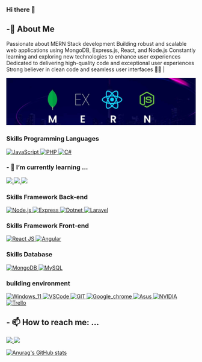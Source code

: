 ### Hi there 👋 
## -🚀 About Me 
Passionate about MERN Stack development  Building robust and scalable web applications using
MongoDB,
Express.js,
React, 
and 
Node.js 
  Constantly learning and exploring new technologies to enhance user experiences  Dedicated to delivering high-quality code and exceptional user experiences  Strong believer in clean code and seamless user interfaces 👨‍💻 |
  
  <img src="MERN.jpg"/>

<h3>Skills Programming Languages</h3> 

<a href=""> 
<img  src="https://img.shields.io/badge/JavaScript-323330?style=for-the-badge&logo=javascript&logoColor=F7DF1E" alt="JavaScript"  />
</a>
<a href=""> 
<img src="https://img.shields.io/badge/PHP-777BB4?style=for-the-badge&logo=php&logoColor=white" alt="PHP"  />
</a>
<a href=""> 
<img src="https://img.shields.io/badge/C%23-239120?style=for-the-badge&logo=csharp&logoColor=white" alt="C#"  />
</a>

<h3> - 🌱 I’m currently learning ...  </h3> 
 <a href="">
 <img src="https://img.shields.io/badge/firebase-ffca28?style=for-the-badge&logo=firebase&logoColor=black" />    
  </a>
 <a href="">
 <img src="https://img.shields.io/badge/next%20js-000000?style=for-the-badge&logo=nextdotjs&logoColor=white" />    
 </a>
 <a href="">
 <img src="https://img.shields.io/badge/Socket.io-010101?&style=for-the-badge&logo=Socket.io&logoColor=white" />    
</a>

<h3>Skills Framework Back-end</h3> 
<a href="https://nodejs.org" target="blank">
<img  src="https://img.shields.io/badge/Node%20js-339933?style=for-the-badge&logo=nodedotjs&logoColor=white" alt="Node.js" />
</a>
<a href="https://expressjs.com" target="blank">
<img src="https://img.shields.io/badge/Express%20js-000000?style=for-the-badge&logo=express&logoColor=white" alt="Express"  />
</a>
<a href="https://dotnet.microsoft.com/" target="blank">
<img  src="https://img.shields.io/badge/.NET-512BD4?style=for-the-badge&logo=dotnet&logoColor=white" alt="Dotnet" />
</a>
<a href="https://laravel.com/" target="blank">
<img  src="https://img.shields.io/badge/Laravel-FF2D20?style=for-the-badge&logo=laravel&logoColor=white" alt="Laravel" />
</a>

<h3> Skills Framework Front-end</h3> 

<a href="https://laravel.com/" target="blank">
<img  src="https://img.shields.io/badge/React-20232A?style=for-the-badge&logo=react&logoColor=61DAFB" alt="React JS"/>
</a>
<a href="https://laravel.com/" target="blank">
<img  src="https://img.shields.io/badge/Angular-DD0031?style=for-the-badge&logo=angular&logoColor=white" alt="Angular"/>
</a>

<h3>  Skills Database</h3> 

<a href="https://www.mongodb.com/" target="blank">
<img  src="https://img.shields.io/badge/MongoDB-4EA94B?style=for-the-badge&logo=mongodb&logoColor=white" alt="MongoDB" />
</a>
<a href="https://www.mysql.com/" target="blank">
<img  src="https://img.shields.io/badge/MySQL-005C84?style=for-the-badge&logo=mysql&logoColor=white" alt="MySQL"  />
</a>

<h3>  building environment</h3> 
<a href="https://www.mongodb.com/" target="blank">
<img  src="https://img.shields.io/badge/Windows_11-0078d4?style=for-the-badge&logo=windows-11&logoColor=white" alt="Windows_11" />
</a>
<a href="https://www.mysql.com/" target="blank">
<img  src="https://img.shields.io/badge/VSCode-0078D4?style=for-the-badge&logo=visual%20studio%20code&logoColor=white" alt="VSCode"  />
</a>
<a href="https://www.mysql.com/" target="blank">
<img  src="https://img.shields.io/badge/GIT-E44C30?style=for-the-badge&logo=git&logoColor=white" alt="GIT"  />
</a>
<a href="https://www.mysql.com/" target="blank">
<img  src="https://img.shields.io/badge/Google_chrome-4285F4?style=for-the-badge&logo=Google-chrome&logoColor=white" alt="Google_chrome"  />
</a>
<a href="https://www.asus.com/" target="blank">
<img  src="https://img.shields.io/badge/asus%20laptop-000000?style=for-the-badge&logo=asus&logoColor=white" alt="Asus"  />
</a>
<a href="https://www.nividia.com/" target="blank">
<img  src="https://img.shields.io/badge/NVIDIA-GTX1650-76B900?style=for-the-badge&logo=nvidia&logoColor=white" alt="NVIDIA"  />
</a>
<a href="https://www.trello..com/" target="-blank">
<img  src="https://img.shields.io/badge/Trello-0052CC?style=for-the-badge&logo=trello&logoColor=white" alt="Trello"  />
</a>

## - 📫 How to reach me: ...
<a href="mailto:raafat.saqqa@gmail.com" target="_blank">
 <img src="https://img.shields.io/badge/Gmail-D14836?style=for-the-badge&logo=gmail&logoColor=white" />    
</a>
<a href="https://www.linkedin.com/in/rafat-saqqa/" target="_blank"> 
 <img src="https://img.shields.io/badge/LinkedIn-0077B5?style=for-the-badge&logo=linkedin&logoColor=white" />    
</a>

[![Anurag's GitHub stats](https://github-readme-stats.vercel.app/api?username=RafatBSaqqa)](https://github.com/RafatBSaqqa/github-readme-stats)
